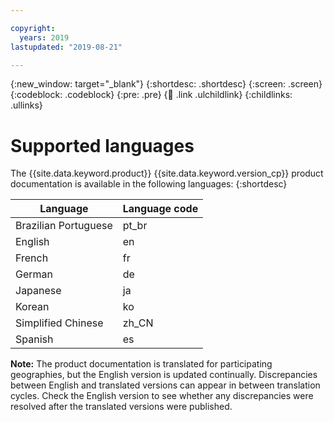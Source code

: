 ```yaml
---

copyright:
  years: 2019
lastupdated: "2019-08-21"

---
```


{:new_window: target="_blank"}
{:shortdesc: .shortdesc}
{:screen: .screen}
{:codeblock: .codeblock}
{:pre: .pre}
{:child: .link .ulchildlink}
{:childlinks: .ullinks}

# Supported languages

The {{site.data.keyword.product}} {{site.data.keyword.version_cp}} product documentation is available in the following languages:
{:shortdesc}

|Language| Language code|
|--------|-----------|
|Brazilian Portuguese|pt_br|
|English|en|
|French|fr|
|German|de|
|Japanese|ja|
|Korean|ko|
|Simplified Chinese|zh_CN|
|Spanish|es|

**Note:** The product documentation is translated for participating geographies, but the English version is updated continually. Discrepancies between English and translated versions can appear in between translation cycles. Check the English version to see whether any discrepancies were resolved after the translated versions were published.

